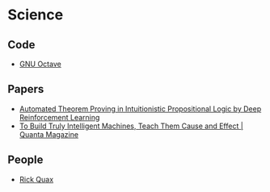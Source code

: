 # Science

## Code
* [GNU Octave](https://www.gnu.org/software/octave)

## Papers
* [Automated Theorem Proving in Intuitionistic Propositional Logic by Deep Reinforcement Learning](https://arxiv.org/abs/1811.00796)
* [To Build Truly Intelligent Machines, Teach Them Cause and Effect | Quanta Magazine](https://www.quantamagazine.org/to-build-truly-intelligent-machines-teach-them-cause-and-effect-20180515/)

## People
* [Rick Quax](https://staff.fnwi.uva.nl/r.quax/)
